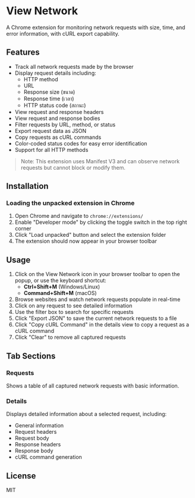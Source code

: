 # View Network

A Chrome extension for monitoring network requests with size, time, and error information, with cURL export capability.

## Features

- Track all network requests made by the browser
- Display request details including:
  - HTTP method
  - URL
  - Response size (ขนาด)
  - Response time (เวลา)
  - HTTP status code (สถานะ)
- View request and response headers
- View request and response bodies
- Filter requests by URL, method, or status
- Export request data as JSON
- Copy requests as cURL commands
- Color-coded status codes for easy error identification
- Support for all HTTP methods

> Note: This extension uses Manifest V3 and can observe network requests but cannot block or modify them.

## Installation

### Loading the unpacked extension in Chrome

1. Open Chrome and navigate to `chrome://extensions/`
2. Enable "Developer mode" by clicking the toggle switch in the top right corner
3. Click "Load unpacked" button and select the extension folder
4. The extension should now appear in your browser toolbar

## Usage

1. Click on the View Network icon in your browser toolbar to open the popup, or use the keyboard shortcut:
   - **Ctrl+Shift+M** (Windows/Linux)
   - **Command+Shift+M** (macOS)
2. Browse websites and watch network requests populate in real-time
3. Click on any request to see detailed information
4. Use the filter box to search for specific requests
5. Click "Export JSON" to save the current network requests to a file
6. Click "Copy cURL Command" in the details view to copy a request as a cURL command
7. Click "Clear" to remove all captured requests

## Tab Sections

### Requests

Shows a table of all captured network requests with basic information.

### Details

Displays detailed information about a selected request, including:

- General information
- Request headers
- Request body
- Response headers
- Response body
- cURL command generation

## License

MIT
